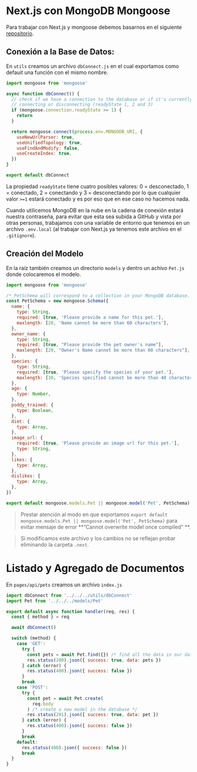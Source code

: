 # Next.js con MongoDB Mongoose
Para trabajar con Next.js y mongoose debemos basarnos en el siguiente [repositorio](https://github.com/vercel/next.js/blob/canary/examples/with-mongodb-mongoose).

## Conexión a la Base de Datos:
En `utils` creamos un archivo `dbConnect.js` en el cual exportamos como defauit una función con el mismo nombre.
```js
import mongoose from 'mongoose'

async function dbConnect() {
  // check if we have a connection to the database or if it's currently
  // connecting or disconnecting (readyState 1, 2 and 3)
  if (mongoose.connection.readyState >= 1) {
    return
  }

  return mongoose.connect(process.env.MONGODB_URI, {
    useNewUrlParser: true,
    useUnifiedTopology: true,
    useFindAndModify: false,
    useCreateIndex: true,
  })
}

export default dbConnect
```

La propiedad `readyState` tiene cuatro posibles valores: 0 = desconectado, 1 = conectado, 2 = conectando y 3 = desconectando por lo que cualquier valor `>=1` estará conectado y es por eso que en ese caso no hacemos nada.

Cuando utilicemos MongoDB en la nube en la cadena de conexión estará nuestra contraseña, para evitar que esta sea subida a GitHub y vista por otras personas, trabajamos con una variable de entorno que tenemos en un archivo `.env.local` (al trabajar con Next.js ya tenemos este archivo en el `.gitignore`).


## Creación del Modelo
En la raíz también creamos un directorio `models` y dentro un achivo `Pet.js` donde colocaremos el modelo.
```js
import mongoose from 'mongoose'

/* PetSchema will correspond to a collection in your MongoDB database. */
const PetSchema = new mongoose.Schema({
  name: {
    type: String,
    required: [true, 'Please provide a name for this pet.'],
    maxlength: [20, 'Name cannot be more than 60 characters'],
  },
  owner_name: {
    type: String,
    required: [true, "Please provide the pet owner's name"],
    maxlength: [20, "Owner's Name cannot be more than 60 characters"],
  },
  species: {
    type: String,
    required: [true, 'Please specify the species of your pet.'],
    maxlength: [30, 'Species specified cannot be more than 40 characters'],
  },
  age: {
    type: Number,
  },
  poddy_trained: {
    type: Boolean,
  },
  diet: {
    type: Array,
  },
  image_url: {
    required: [true, 'Please provide an image url for this pet.'],
    type: String,
  },
  likes: {
    type: Array,
  },
  dislikes: {
	type: Array,
  },
})

export default mongoose.models.Pet || mongoose.model('Pet', PetSchema)
```

> Prestar atención al modo en que exportamos `export default mongoose.models.Pet || mongoose.model('Pet', PetSchema)` para evitar mensaje de error **“Cannot overwrite model once compiled” **.

> Si modificamos este archivo y los cambios no se reflejan probar eliminando la carpeta `.next`.

# Listado y Agregado de Documentos
En `pages/api/pets` creamos un archivo `index.js`

```js
import dbConnect from '../../../utils/dbConnect'
import Pet from '../../../models/Pet'

export default async function handler(req, res) {
  const { method } = req

  await dbConnect()

  switch (method) {
    case 'GET':
      try {
        const pets = await Pet.find({}) /* find all the data in our database */
        res.status(200).json({ success: true, data: pets })
      } catch (error) {
        res.status(400).json({ success: false })
      }
      break
    case 'POST':
      try {
        const pet = await Pet.create(
          req.body
        ) /* create a new model in the database */
        res.status(201).json({ success: true, data: pet })
      } catch (error) {
        res.status(400).json({ success: false })
      }
      break
    default:
      res.status(400).json({ success: false })
      break
  }
}
```